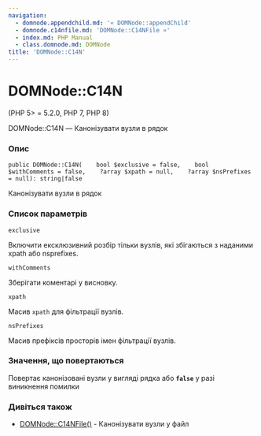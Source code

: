 ```yaml
---
navigation:
  - domnode.appendchild.md: '« DOMNode::appendChild'
  - domnode.c14nfile.md: 'DOMNode::C14NFile »'
  - index.md: PHP Manual
  - class.domnode.md: DOMNode
title: 'DOMNode::C14N'
---
```

# DOMNode::C14N

(PHP 5> = 5.2.0, PHP 7, PHP 8)

DOMNode::C14N — Канонізувати вузли в рядок

### Опис

```methodsynopsis
public DOMNode::C14N(    bool $exclusive = false,    bool $withComments = false,    ?array $xpath = null,    ?array $nsPrefixes = null): string|false
```

Канонізувати вузли в рядок

### Список параметрів

`exclusive`

Включити ексклюзивний розбір тільки вузлів, які збігаються з наданими xpath або nsprefixes.

`withComments`

Зберігати коментарі у висновку.

`xpath`

Масив `xpath` для фільтрації вузлів.

`nsPrefixes`

Масив префіксів просторів імен фільтрації вузлів.

### Значення, що повертаються

Повертає канонізовані вузли у вигляді рядка або **`false`** у разі виникнення помилки

### Дивіться також

-   [DOMNode::C14NFile()](domnode.c14nfile.md) - Канонізувати вузли у файл
